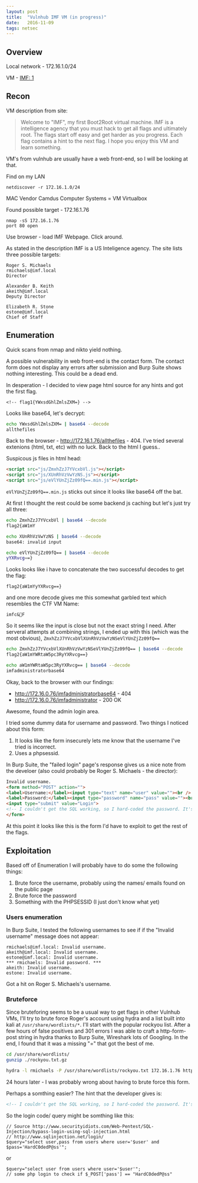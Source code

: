 ```yaml
---
layout: post
title:  "Vulnhub IMF VM (in progress)"
date:   2016-11-09
tags: netsec
---
```

## Overview

Local network - 172.16.1.0/24

VM - [IMF: 1](https://www.vulnhub.com/entry/imf-1,162/)


## Recon

VM description from site:

> Welcome to "IMF", my first Boot2Root virtual machine. IMF is a intelligence agency that you must hack to get all flags and ultimately root. The flags start off easy and get harder as you progress. Each flag contains a hint to the next flag. I hope you enjoy this VM and learn something.

VM's from vulnhub are usually have a web front-end, so I will be looking at that.

Find on my LAN

    netdiscover -r 172.16.1.0/24
    
MAC Vendor Camdus Computer Systems = VM Virtualbox

Found possible target - 172.16.1.76

    nmap -sS 172.16.1.76
    port 80 open

Use browser - load IMF Webpage. Click around.

As stated in the description IMF is a US Inteligence agency. The site lists three possible targets:

    Roger S. Michaels
    rmichaels@imf.local
    Director
  
    Alexander B. Keith
    akeith@imf.local
    Deputy Director
  
    Elizabeth R. Stone
    estone@imf.local
    Chief of Staff


## Enumeration

Quick scans from nmap and nikto yield nothing.

A possible vulnerability in web front-end is the contact form. The contact form does not display any errors after submission and Burp Suite shows nothing interesting. This could be a dead end.

In desperation - I decided to view page html source for any hints and got the first flag.

    <!-- flag1{YWxsdGhlZmlsZXM=} -->

Looks like base64, let's decrypt:

```bash
echo YWxsdGhlZmlsZXM= | base64 --decode
allthefiles
```

Back to the browser - http://172.16.1.76/allthefiles - 404. I've tried several extenions (html, txt, etc) with no luck. Back to the html I guess..

Suspicous js files in html head:

```html
<script src="js/ZmxhZzJ7YVcxbVl.js"></script>
<script src="js/XUnRhVzVwYzNS.js"></script>
<script src="js/eVlYUnZjZz09fQ==.min.js"></script>
```

`eVlYUnZjZz09fQ==.min.js` sticks out since it looks like base64 off the bat.

At first I thought the rest could be some backend js caching but let's just try all three:

```bash
echo ZmxhZzJ7YVcxbVl | base64 --decode
flag2{aW1mY

echo XUnRhVzVwYzNS | base64 --decode
base64: invalid input

echo eVlYUnZjZz09fQ== | base64 --decode
yYXRvcg==}
```

Looks looks like i have to concatenate the two successful decodes to get the flag:

    flag2{aW1mYyYXRvcg==}

and one more decode gives me this somewhat garbled text which resembles the CTF VM Name: 

    imfc&F 
    
So it seems like the input is close but not the exact string I need. After serveral attempts at combining strings, I ended up with this (which was the most obvious), `ZmxhZzJ7YVcxbVlXUnRhVzVwYzNSeVlYUnZjZz09fQ==`

```bash
echo ZmxhZzJ7YVcxbVlXUnRhVzVwYzNSeVlYUnZjZz09fQ== | base64 --decode
flag2{aW1mYWRtaW5pc3RyYXRvcg==}

echo aW1mYWRtaW5pc3RyYXRvcg== | base64 --decode
imfadministratorbase64
```

Okay, back to the browser with our findings:

- http://172.16.0.76/imfadministratorbase64 - 404
- http://172.16.0.76/imfadministrator - 200 OK

Awesome, found the admin login area.

I tried some dummy data for username and password. Two things I noticed about this form:

1. It looks like the form insecurely lets me know that the username I've tried is incorrect. 
2. Uses a phpsessid.

In Burp Suite, the "failed login" page's response gives us a nice note from the develoer (also could probably be Roger S. Michaels - the director):

```html
Invalid username.
<form method="POST" action="">
<label>Username:</label><input type="text" name="user" value=""><br />
<label>Password:</label><input type="password" name="pass" value=""><br />
<input type="submit" value="Login">
<!-- I couldn't get the SQL working, so I hard-coded the password. It's still mad secure through. - Roger -->
</form>
```

At this point it looks like this is the form I'd have to exploit to get the rest of the flags.

## Exploitation

Based off of Enumeration I will probably have to do some the following things:

1. Brute force the username, probably using the names/ emails found on the public page
2. Brute force the password
3. Something with the PHPSESSID (I just don't know what yet)

### Users enumeration

In Burp Suite, I tested the following usernames to see if if the "Invalid username" message does not appear:

    rmichaels@imf.local: Invalid username.
    akeith@imf.local: Invalid username.
    estone@imf.local: Invalid username.
    *** rmichaels: Invalid password. ***
    akeith: Invalid username.
    estone: Invalid username.
    
Got a hit on Roger S. Michaels's username. 

### Bruteforce

Since bruteforing seems to be a usual way to get flags in other Vulnhub VMs, I'll try to brute force Roger's account using hydra and a list built into kali at `/usr/share/wordlists/*`. I'll start with the popular rockyou list. After a few hours of false positives and 301 errors I was able to craft a http-form-post string in hydra thanks to Burp Suite, Wireshark lots of Googling. In the end, I found that it was a missing "=" that got the best of me.

```bash
cd /usr/share/wordlists/
gunzip ./rockyou.txt.gz

hydra -l rmichaels -P /usr/share/wordlists/rockyou.txt 172.16.1.76 http-form-post "/imfadministrator/index.php:user=^USER^&pass=^PASS^:Invalid:H=Cookie: PHPSESSID=71jtqremlb5q74hge3apaog8d3" -t 64
```
24 hours later - I was probably wrong about having to brute force this form.

Perhaps a somthing easier? The hint that the developer gives is:

```html
<!-- I couldn't get the SQL working, so I hard-coded the password. It's still mad secure through. - Roger -->
```

So the login code/ query might be somthing like this:

```
// Source http://www.securityidiots.com/Web-Pentest/SQL-Injection/bypass-login-using-sql-injection.html
// http://www.sqlinjection.net/login/
$query="select user,pass from users where user='$user' and $pass='HardC0dedP@ss'";
```
or

```
$query="select user from users where user='$user'";
// some php login to check if $_POST['pass'] == "HardC0dedP@ss"
```
